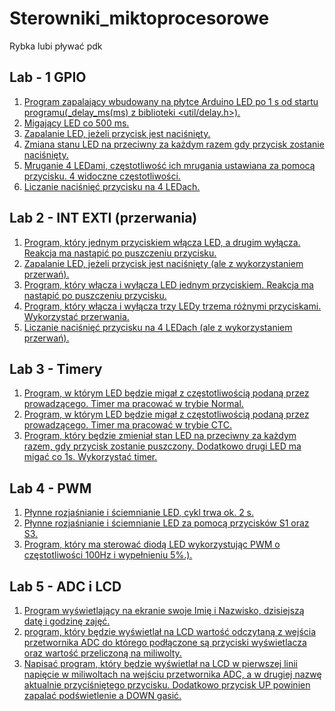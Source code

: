 # Sterowniki_miktoprocesorowe
Rybka lubi pływać pdk
## Lab - 1 GPIO
1. [Program zapalający wbudowany na płytce Arduino LED po 1 s od startu programu(_delay_ms(ms) z biblioteki <util/delay.h>).](https://github.com/MagnusBuzard/Sterowniki_mikroprocesorowe/blob/main/programy/lab1/1_1.cpp)
2. [Migający LED co 500 ms.]()
3. [Zapalanie LED, jeżeli przycisk jest naciśnięty.]()
4. [Zmiana stanu LED na przeciwny za każdym razem gdy przycisk zostanie naciśnięty.]()
5. [Mruganie 4 LEDami, częstotliwość ich mrugania ustawiana za pomocą przycisku. 4 widoczne częstotliwości.]()
6. [Liczanie naciśnięć przycisku na 4 LEDach.]()

## Lab 2 - INT EXTI (przerwania)
1. [Program, który jednym przyciskiem włącza LED, a drugim wyłącza. Reakcja ma nastąpić po puszczeniu przycisku.]()
2. [Zapalanie LED, jeżeli przycisk jest naciśnięty (ale z wykorzystaniem przerwań).]()
3. [Program, który włącza i wyłącza LED jednym przyciskiem. Reakcja ma nastąpić po puszczeniu przycisku.]()
4. [Program, który włącza i wyłącza trzy LEDy trzema różnymi przyciskami. Wykorzystać przerwania.]()
5. [Liczanie naciśnięć przycisku na 4 LEDach (ale z wykorzystaniem przerwań).]()

## Lab 3 - Timery
1. [Program, w którym LED będzie migał z częstotliwością podaną przez prowadzącego. Timer ma pracować w trybie Normal.]()
2. [Program, w którym LED będzie migał z częstotliwością podaną przez prowadzącego. Timer ma pracować w trybie CTC.]()
3. [Program, który będzie zmieniał stan LED na przeciwny za każdym razem, gdy przycisk zostanie puszczony. Dodatkowo drugi LED ma migać co 1s. Wykorzystać timer.]()

## Lab 4 - PWM
1. [Płynne rozjaśnianie i ściemnianie LED, cykl trwa ok. 2 s.]()
2. [Płynne rozjaśnianie i ściemnianie LED za pomocą przycisków S1 oraz S3.]()
3. [Program, który ma sterować diodą LED wykorzystując PWM o częstotliwości 100Hz i wypełnieniu 5%.).]()

## Lab 5 - ADC i LCD
1. [Program wyświetlający na ekranie swoje Imię i Nazwisko, dzisiejszą datę i godzinę zajęć.]()
2. [program, który będzie wyświetlał na LCD wartość odczytaną z wejścia przetwornika ADC do którego podłączone są przyciski wyświetlacza oraz wartość przeliczoną na miliwolty.]()
3. [Napisać program, który będzie wyświetlał na LCD w pierwszej linii napięcie w miliwoltach na wejściu przetwornika ADC, a w drugiej nazwę aktualnie przyciśniętego przycisku. Dodatkowo przycisk UP powinien zapalać podświetlenie a DOWN gasić.]()
